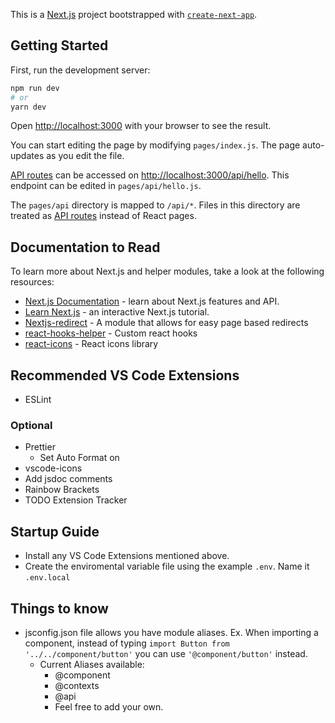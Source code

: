 This is a [Next.js](https://nextjs.org/) project bootstrapped with [`create-next-app`](https://github.com/vercel/next.js/tree/canary/packages/create-next-app).

## Getting Started

First, run the development server:

```bash
npm run dev
# or
yarn dev
```

Open [http://localhost:3000](http://localhost:3000) with your browser to see the result.

You can start editing the page by modifying `pages/index.js`. The page auto-updates as you edit the file.

[API routes](https://nextjs.org/docs/api-routes/introduction) can be accessed on [http://localhost:3000/api/hello](http://localhost:3000/api/hello). This endpoint can be edited in `pages/api/hello.js`.

The `pages/api` directory is mapped to `/api/*`. Files in this directory are treated as [API routes](https://nextjs.org/docs/api-routes/introduction) instead of React pages.

## Documentation to Read

To learn more about Next.js and helper modules, take a look at the following resources:

- [Next.js Documentation](https://nextjs.org/docs) - learn about Next.js features and API.
- [Learn Next.js](https://nextjs.org/learn) - an interactive Next.js tutorial.
- [Nextjs-redirect](https://www.npmjs.com/package/nextjs-redirect) - A module that allows for easy page based redirects
- [react-hooks-helper](https://github.com/revelcw/react-hooks-helper) - Custom react hooks
- [react-icons](https://react-icons.github.io/react-icons) - React icons library

## Recommended VS Code Extensions

- ESLint

### Optional

- Prettier
  - Set Auto Format on
- vscode-icons
- Add jsdoc comments
- Rainbow Brackets
- TODO Extension Tracker

## Startup Guide

- Install any VS Code Extensions mentioned above.
- Create the enviromental variable file using the example `.env`. Name it `.env.local`

## Things to know

- jsconfig.json file allows you have module aliases. Ex. When importing a component, instead of typing `import Button from '../../component/button'` you can use `'@component/button'` instead.
  - Current Aliases available:
    - @component
    - @contexts
    - @api
    - Feel free to add your own.

